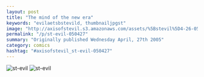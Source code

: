 ```yaml
---
layout: post
title: "The mind of the new era"
keywords: "evilaetsbstevild, thumbnailjpgst"
image: "http://axisofstevil.s3.amazonaws.com/assets/%5Bstevil%5D4-26-05thumbnail.jpg"
permalink: "/p/st-evil-050427"
summary: "Originally published Wednesday April, 27th 2005"
category: comics
hashtag: "#axisofstevil_st-evil-050427"
---
```


![st-evil](http://axisofstevil.s3.amazonaws.com/assets/%5Bstevil%5D4-26-05thumbnail.jpg)
![st-evil](http://axisofstevil.s3.amazonaws.com/assets/%5BStevil%5D4-26-05.jpg)
